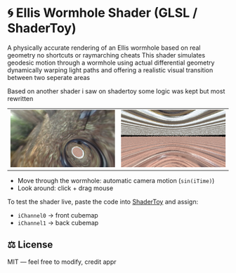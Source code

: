 # 🌀 Ellis Wormhole Shader (GLSL / ShaderToy)

A physically accurate rendering of an Ellis wormhole based on real geometry no shortcuts or raymarching cheats
This shader simulates geodesic motion through a wormhole using actual differential geometry dynamically warping light paths and offering a realistic visual transition between two seperate areas

Based on another shader i saw on shadertoy
some logic was kept but most rewritten 

<table>
  <tr>
    <td><img src="Screenshot 2025-07-22 004021.png" width="400"/></td>
    <td><img src="Screenshot 2025-07-22 004028.png" width="400"/></td>
  </tr>
</table>

- Move through the wormhole: automatic camera motion (`sin(iTime)`)
- Look around: click + drag mouse

To test the shader live, paste the code into [ShaderToy](https://www.shadertoy.com/new) and assign:
- `iChannel0` → front cubemap
- `iChannel1` → back cubemap

## ⚖️ License

MIT — feel free to modify, credit appr
